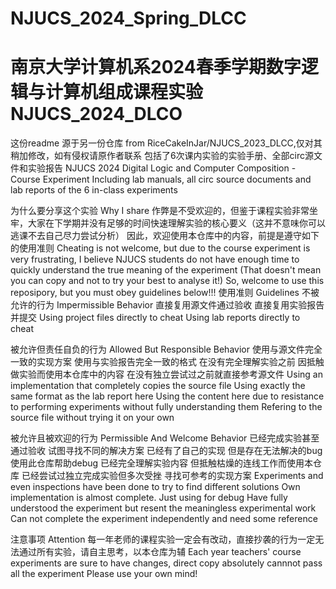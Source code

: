 # NJUCS_2024_Spring_DLCC
南京大学计算机系2024春季学期数字逻辑与计算机组成课程实验
NJUCS_2024_DLCO
====
这份readme 源于另一份仓库 from RiceCakeInJar/NJUCS_2023_DLCC,仅对其稍加修改，如有侵权请原作者联系
包括了6次课内实验的实验手册、全部circ源文件和实验报告
NJUCS 2024 Digital Logic and Computer Composition - Course Experiment
Including lab manuals, all circ source documents and lab reports of the 6 in-class experiments

为什么要分享这个实验 Why I share
作弊是不受欢迎的，但鉴于课程实验非常坐牢，大家在下学期并没有足够的时间快速理解实验的核心要义（这并不意味你可以逃课不去自己尽力尝试分析）
因此，欢迎使用本仓库中的内容，前提是遵守如下的使用准则
Cheating is not welcome, but due to the course experiment is very frustrating, I believe NJUCS students do not have enough time to quickly understand the true meaning of the experiment
(That doesn't mean you can copy and not to try your best to analyse it!)
So, welcome to use this reposipory, but you must obey guidelines below!!!
使用准则 Guidelines
不被允许的行为 Impermissible Behavior
直接复用源文件通过验收
直接复用实验报告并提交
Using project files directly to cheat
Using lab reports directly to cheat

被允许但责任自负的行为 Allowed But Responsible Behavior
使用与源文件完全一致的实现方案
使用与实验报告完全一致的格式
在没有完全理解实验之前 因抵触做实验而使用本仓库中的内容
在没有独立尝试过之前就直接参考源文件
Using an implementation that completely copies the source file
Using exactly the same format as the lab report here
Using the content here due to resistance to performing experiments without fully understanding them
Refering to the source file without trying it on your own

被允许且被欢迎的行为 Permissible And Welcome Behavior
已经完成实验甚至通过验收 试图寻找不同的解决方案
已经有了自己的实现 但是存在无法解决的bug 使用此仓库帮助debug
已经完全理解实验内容 但抵触枯燥的连线工作而使用本仓库
已经尝试过独立完成实验但多次受挫 寻找可参考的实现方案
Experiments and even inspections have been done to try to find different solutions
Own implementation is almost complete. Just using for debug
Have fully understood the experiment but resent the meaningless experimental work
Can not complete the experiment independently and need some reference

注意事项 Attention
每一年老师的课程实验一定会有改动，直接抄袭的行为一定无法通过所有实验，请自主思考，以本仓库为辅
Each year teachers' course experiments are sure to have changes, direct copy absolutely cannnot pass all the experiment
Please use your own mind!
